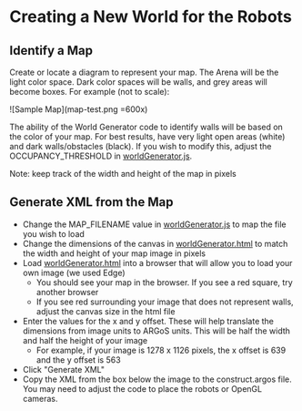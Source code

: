 # Creating a New World for the Robots

## Identify a Map

Create or locate a diagram to represent your map. The Arena will be the light color space. Dark color spaces will be walls, and grey areas will become boxes. For example (not to scale):

![Sample Map](map-test.png =600x)

The ability of the World Generator code to identify walls will be based on the color of your map. For best results, have very light open areas (white) and dark walls/obstacles (black). If you wish to modify this, adjust the OCCUPANCY_THRESHOLD in [worldGenerator.js](worldGenerator.js).

Note: keep track of the width and height of the map in pixels

## Generate XML from the Map

* Change the MAP_FILENAME value in [worldGenerator.js](worldGenerator.js) to map the file you wish to load
* Change the dimensions of the canvas in [worldGenerator.html](worldGenerator.html) to match the width and height of your map image in pixels
* Load [worldGenerator.html](worldGenerator.html) into a browser that will allow you to load your own image (we used Edge)
  * You should see your map in the browser. If you see a red square, try another browser
  * If you see red surrounding your image that does not represent walls, adjust the canvas size in the html file
* Enter the values for the x and y offset. These will help translate the dimensions from image units to ARGoS units. This will be half the width and half the height of your image
  * For example, if your image is 1278 x 1126 pixels, the x offset is 639 and the y offset is 563
* Click "Generate XML"
* Copy the XML from the box below the image to the construct.argos file. You may need to adjust the code to place the robots or OpenGL cameras.